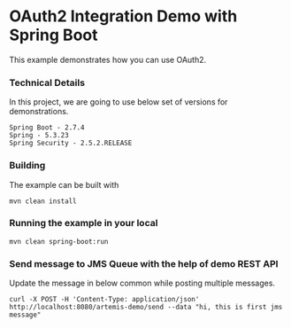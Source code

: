 # OAuth2 Integration Demo with Spring Boot

This example demonstrates how you can use OAuth2.

### Technical Details
In this project, we are going to use below set of versions for demonstrations.

    Spring Boot - 2.7.4
    Spring - 5.3.23
    Spring Security - 2.5.2.RELEASE

### Building

The example can be built with

    mvn clean install

### Running the example in your local

    mvn clean spring-boot:run

### Send message to JMS Queue with the help of demo REST API
Update the message in below common while posting multiple messages.

    curl -X POST -H 'Content-Type: application/json' http://localhost:8080/artemis-demo/send --data "hi, this is first jms message"